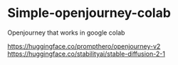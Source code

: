 # Simple-openjourney-colab
Openjourney that works in google colab

https://huggingface.co/prompthero/openjourney-v2 \
https://huggingface.co/stabilityai/stable-diffusion-2-1
